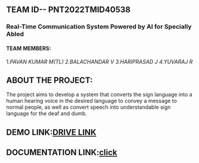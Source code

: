 ## TEAM ID-- PNT2022TMID40538

### Real-Time Communication System Powered by AI for Specially Abled

#### TEAM MEMBERS:
 1.*PAVAN KUMAR M(TL)*
 *2.BALACHANDAR V* 
  *3.HARIPRASAD J*
 *4.YUVARAJ R*

## ABOUT THE PROJECT:
The project aims to develop a system that converts the sign language into a human hearing voice in the desired language to convey a message to normal people, as well as convert speech into understandable sign language for the deaf and dumb.
## DEMO LINK:[DRIVE LINK](https://drive.google.com/file/d/1uz637QPmnA459k_YDe8QMC0cxNfnMCx0/view?usp=drivesdk)
## DOCUMENTATION LINK:[click]()

